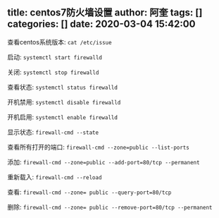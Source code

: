 title: centos7防火墙设置
author: 阿奎
tags: []
categories: []
date: 2020-03-04 15:42:00
---

查看centos系统版本: `cat /etc/issue`

启动: `systemctl start firewalld`

关闭: `systemctl stop firewalld`

查看状态: `systemctl status firewalld`

开机禁用: `systemctl disable firewalld`

开机启用: `systemctl enable firewalld`

显示状态: `firewall-cmd --state`

查看所有打开的端口: `firewall-cmd --zone=public --list-ports`

添加: `firewall-cmd --zone=public --add-port=80/tcp --permanent`

重新载入: `firewall-cmd --reload`

查看: `firewall-cmd --zone= public --query-port=80/tcp`

删除: `firewall-cmd --zone= public --remove-port=80/tcp --permanent`